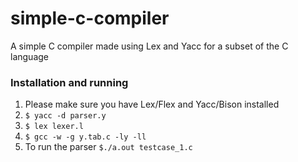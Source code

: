 # simple-c-compiler
A simple C compiler made using Lex and Yacc for a subset of the C language

### Installation and running
 1. Please make sure you have Lex/Flex and Yacc/Bison installed
 2. `$ yacc -d parser.y`
 3. `$ lex lexer.l`
 4. `$ gcc -w -g y.tab.c -ly -ll`
 5. To run the parser `$./a.out testcase_1.c`
